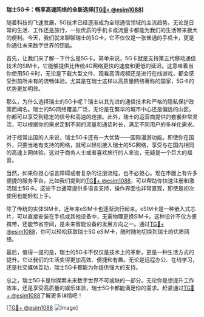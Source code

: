 **瑞士5G卡：畅享高速网络的全新选择[[TG💪+ @esim1088](https://t.me/s/esim1088)]**

随着科技的飞速发展，5G技术已经逐渐成为全球通信领域的主流趋势。无论是日常的生活、工作还是旅行，一张优质的手机卡或流量卡都能为我们的生活带来极大的便利。今天，我们就来聊聊瑞士的5G卡，它不仅仅是一张普通的手机卡，更是你通往未来数字世界的钥匙。

首先，让我们来了解一下什么是5G卡。简单来说，5G卡就是支持第五代移动通信技术的SIM卡，它能够提供比传统4G网络更快的速度和更低的延迟。这意味着当你使用5G卡时，无论是下载大型文件、观看高清视频还是进行在线游戏，都会感受到前所未有的流畅体验。尤其是在瑞士这样以高质量网络著称的国家，5G卡的优势更加明显。

那么，为什么选择瑞士的5G卡呢？瑞士以其先进的通信技术和严格的隐私保护政策而闻名。瑞士的5G网络覆盖广泛，无论是在繁华的城市中心还是偏远的山区，你都可以享受到稳定的信号和高速的连接。此外，瑞士的运营商提供的套餐非常灵活，可以根据你的需求定制不同的流量和通话时长，满足不同用户的多样化需求。

对于经常出国的人来说，瑞士5G卡还有一大优势——国际漫游功能。即使你在国外，只要当地有支持的网络，就可以轻松接入瑞士的5G网络，享受与在国内相同的高速上网体验。这对于商务人士或者喜欢旅行的人来说，无疑是一个巨大的福音。

当然，如果你担心语言障碍或者复杂的注册流程，也不必担心。现在市面上有许多便捷的服务平台，比如我们提到的[TG💪+ @esim1088](https://t.me/s/esim1088)，可以帮助你快速注册和激活瑞士5G卡。这些平台通常提供多语言支持，操作界面也非常直观，即使是初次使用也能轻松上手。

除了传统的实体SIM卡，近年来eSIM卡也逐渐流行起来。eSIM卡是一种嵌入式芯片，可以直接安装在手机或其他设备中，无需物理更换SIM卡。这种设计不仅方便携带，还能节省空间，是未来智能设备的发展方向之一。通过[TG💪+ @esim1088](https://t.me/s/esim1088)，你可以轻松获取瑞士5G eSIM卡，随时随地切换到瑞士的优质网络。

最后，值得一提的是，瑞士的5G卡不仅仅是技术上的革新，更是一种生活方式的提升。它让我们的生活变得更加高效、便捷和有趣。无论是远程办公、在线学习，还是社交媒体互动，瑞士5G卡都能为你提供强大的支持。

总之，瑞士5G卡是你探索未来数字世界不可或缺的一部分。无论你是想提升工作效率，还是享受高质量的娱乐体验，瑞士5G卡都能满足你的需求。赶紧通过[TG💪+ @esim1088](https://t.me/s/esim1088)了解更多详情吧！

[[TG💪+ @esim1088](https://t.me/s/esim1088) ![Image](https://i.postimg.cc/4NQfJmqS/Snipaste-2025-05-13-00-14-12.png)]